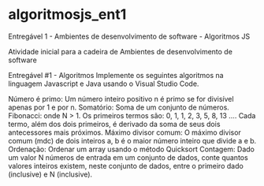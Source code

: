# algoritmosjs_ent1
Entregável 1 - Ambientes de desenvolvimento de software - Algoritmos JS

Atividade inicial para a cadeira de Ambientes de desenvolvimento de software

Entregável #1 - Algoritmos
Implemente os seguintes algoritmos na linguagem Javascript e Java usando o Visual Studio Code.

Número é primo: Um número inteiro positivo n é primo se for divisível apenas por 1 e por n.
Somatório: Soma de um conjunto de números.
Fibonacci: onde N > 1. Os primeiros termos são: 0, 1, 1, 2, 3, 5, 8, 13 …. Cada termo, além dos dois primeiros, é derivado da soma de seus dois antecessores mais próximos.
Máximo divisor comum: O máximo divisor comum (mdc) de dois inteiros a, b é o maior número inteiro que divide a e b.
Ordenação: Ordenar um array usando o método Quicksort
Contagem: Dado um valor N números de entrada em um conjunto de dados, conte quantos valores inteiros existem, neste conjunto de dados, entre o primeiro dado (inclusive) e N (inclusive).
